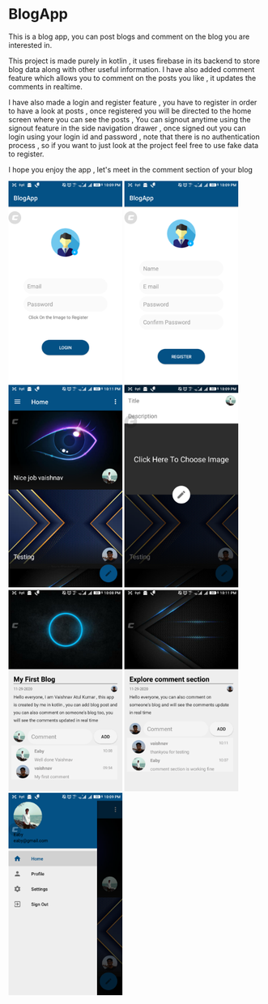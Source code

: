 # BlogApp
This is a blog app, you can post blogs and comment on the blog you are interested in.

This project is made purely in kotlin , it uses firebase in its backend to store blog data along with other useful information.
I have also added comment feature which allows you to comment on the posts you like , it updates the comments in realtime.

I have also made a login and register feature , you have to register in order to have a look at posts , once registered you will be directed to the home screen where you can see the posts , 
You can signout anytime using the signout feature in the side navigation drawer , once signed out you can login using your login id and password , note that there is no authentication process , so if you want to just look at the project feel free to use fake data to register.

I hope you enjoy the app , let's meet in the comment section of your blog

<img src="screenshots/login.png" height = 400>    <img src="screenshots/signup.png" height = 400>    <img src="screenshots/home.png" height = 400>    <img src="screenshots/make blog post.png" height = 400> <img src="screenshots/blog post.png" height = 400> <img src="screenshots/comment.png" height = 400> <img src="screenshots/sideDrawer.png" height = 400>
 
 


